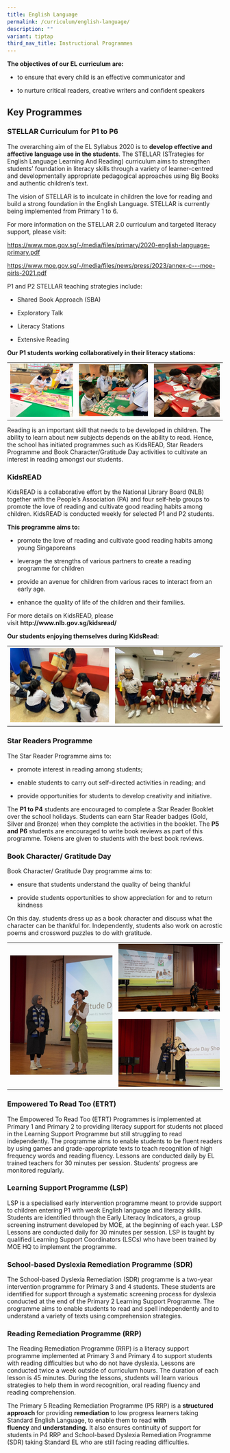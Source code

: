 ```yaml
---
title: English Language
permalink: /curriculum/english-language/
description: ""
variant: tiptap
third_nav_title: Instructional Programmes
---
```

<p><strong>The objectives of our EL curriculum are:</strong>
</p>
<ul data-tight="true" class="tight">
<li>
<p>to ensure that every child is an effective communicator and</p>
</li>
<li>
<p>to nurture critical readers, creative writers and confident speakers</p>
</li>
</ul>
<h2>Key Programmes</h2>
<h3>STELLAR Curriculum for P1 to P6</h3>
<p>The overarching aim of the EL Syllabus 2020 is to <strong>develop effective and affective language use in the students</strong>.
The STELLAR (STrategies for English Language Learning And Reading) curriculum
aims to strengthen students’ foundation in literacy skills through a variety
of learner-centred and developmentally appropriate pedagogical approaches
using Big Books and authentic children’s text.</p>
<p>The vision of STELLAR is to inculcate in children the love for reading
and build a strong foundation in the English Language. STELLAR is currently
being implemented from Primary 1 to 6.</p>
<p>For more information on the STELLAR 2.0 curriculum and targeted literacy
support, please visit:</p>
<p><a href="https://www.moe.gov.sg/-/media/files/primary/2020-english-language-primary.pdf" rel="noopener noreferrer nofollow" target="_blank">https://www.moe.gov.sg/-/media/files/primary/2020-english-language-primary.pdf</a>
</p>
<p><a href="https://www.moe.gov.sg/-/media/files/news/press/2023/annex-c---moe-pirls-2021.pdf" rel="noopener noreferrer nofollow" target="_blank">https://www.moe.gov.sg/-/media/files/news/press/2023/annex-c---moe-pirls-2021.pdf</a>
</p>
<p>P1 and P2 STELLAR teaching strategies include:</p>
<ul data-tight="true" class="tight">
<li>
<p>Shared Book Approach (SBA)</p>
</li>
<li>
<p>Exploratory Talk</p>
</li>
<li>
<p>Literacy Stations</p>
</li>
<li>
<p>Extensive Reading</p>
</li>
</ul>
<p><strong>Our P1 students working collaboratively in their literacy stations:</strong>
</p>
<table style="minWidth: 75px">
<colgroup>
<col>
<col>
<col>
</colgroup>
<tbody>
<tr>
<td rowspan="1" colspan="1">
<div class="isomer-image-wrapper">
<img style="width: 100%" height="auto" width="100%" alt="" src="/images/Picture1.jpg">
</div>
</td>
<td rowspan="1" colspan="1">
<div class="isomer-image-wrapper">
<img style="width: 100%" height="auto" width="100%" alt="" src="/images/Picture2.jpg">
</div>
</td>
<td rowspan="1" colspan="1">
<div class="isomer-image-wrapper">
<img style="width: 100%" height="auto" width="100%" alt="" src="/images/Picture3.jpg">
</div>
</td>
</tr>
</tbody>
</table>
<p></p>
<p>Reading is an important skill that needs to be developed in children.
The ability to learn about new subjects depends on the ability to read.
Hence, the school has initiated programmes such as KidsREAD, Star Readers
Programme and Book Character/Gratitude Day activities to cultivate an interest
in reading amongst our students.&nbsp;</p>
<h3>KidsREAD</h3>
<p>KidsREAD is a collaborative effort by the National Library Board (NLB)
together with the People’s Association (PA) and four self-help groups to
promote the love of reading and cultivate good reading habits among children.
KidsREAD is conducted weekly for selected P1 and P2 students.</p>
<p><strong>This programme aims to:</strong>
</p>
<ul data-tight="true" class="tight">
<li>
<p>promote the love of reading and cultivate good reading habits among young
Singaporeans</p>
</li>
<li>
<p>leverage the strengths of various partners to create a reading programme
for children</p>
</li>
<li>
<p>provide an avenue for children from various races to interact from an
early age.</p>
</li>
<li>
<p>enhance the quality of life of the children and their families.</p>
</li>
</ul>
<p>For more details on KidsREAD, please visit&nbsp;<strong><a rel="noopener noreferrer nofollow" target="_blank">http://www.nlb.gov.sg/kidsread/</a></strong>
</p>
<p></p>
<p><strong>Our students enjoying themselves during KidsRead:</strong>
</p>
<table style="minWidth: 50px">
<colgroup>
<col>
<col>
</colgroup>
<tbody>
<tr>
<td rowspan="1" colspan="1">
<div class="isomer-image-wrapper">
<img style="width: 100%" height="auto" width="100%" alt="" src="/images/Picture4.jpg">
</div>
</td>
<td rowspan="1" colspan="1">
<div class="isomer-image-wrapper">
<img style="width: 100%" height="auto" width="100%" alt="" src="/images/Picture5.jpg">
</div>
</td>
</tr>
</tbody>
</table>
<h3>Star Readers Programme</h3>
<p>The Star Reader Programme aims to:</p>
<ul data-tight="true" class="tight">
<li>
<p>promote interest in reading among students;</p>
</li>
<li>
<p>enable students to carry out self-directed activities in reading; and</p>
</li>
<li>
<p>provide opportunities for students to develop creativity and initiative.</p>
</li>
</ul>
<p>The&nbsp;<strong>P1 to P4</strong>&nbsp;students are encouraged to complete
a&nbsp;Star Reader Booklet over the school holidays. Students can earn
Star Reader badges (Gold, Silver and Bronze) when they complete the activities
in the booklet.&nbsp;The&nbsp;<strong>P5 and P6</strong>&nbsp;students
are encouraged to write book reviews as part of this programme.&nbsp;Tokens
are given to students with the best book reviews.</p>
<p></p>
<h3>Book Character/ Gratitude Day</h3>
<p>Book Character/ Gratitude Day programme aims to:</p>
<ul data-tight="true" class="tight">
<li>
<p>ensure that students understand the quality of being thankful</p>
</li>
<li>
<p>provide students opportunities to show appreciation for and to return
kindness</p>
</li>
</ul>
<p>On this day. students dress up as a book character and discuss what the
character can be thankful for. Independently, students also work on acrostic
poems and crossword puzzles to do with gratitude.</p>
<p></p>
<table style="minWidth: 50px">
<colgroup>
<col>
<col>
</colgroup>
<tbody>
<tr>
<td rowspan="1" colspan="1">
<div class="isomer-image-wrapper">
<img style="width: 100%" height="auto" width="100%" alt="" src="/images/Picture8.jpg">
</div>
</td>
<td rowspan="1" colspan="1">
<div class="isomer-image-wrapper">
<img style="width: 100%" height="auto" width="100%" alt="" src="/images/Picture6.jpg">
</div>
<p></p>
<div class="isomer-image-wrapper">
<img style="width: 100%" height="auto" width="100%" alt="" src="/images/Picture7.jpg">
</div>
</td>
</tr>
</tbody>
</table>
<p></p>
<h3>Empowered To Read Too (ETRT)</h3>
<p>The Empowered To Read Too (ETRT) Programmes is implemented at Primary
1 and Primary 2 to providing literacy support for students not placed in
the Learning Support Programme but still struggling to read independently.
The programme aims to enable students to be fluent readers by using games
and grade-appropriate texts to teach recognition of high frequency words
and reading fluency. Lessons are conducted daily by EL trained teachers
for 30 minutes per session. Students’ progress are monitored regularly.</p>
<p></p>
<h3>Learning Support Programme (LSP)</h3>
<p>LSP is a specialised early intervention programme meant to provide support
to children entering P1 with weak English language and literacy skills.
Students are identified through the Early Literacy Indicators, a group
screening instrument developed by MOE, at the beginning of each year. LSP
Lessons are conducted daily for 30 minutes per session. LSP is taught by
qualified Learning Support Coordinators (LSCs) who have been trained by
MOE HQ to implement the programme.</p>
<p></p>
<h3>School-based Dyslexia Remediation Programme (SDR)</h3>
<p>The School-based Dyslexia Remediation (SDR) programme is a two-year intervention
programme for Primary 3 and 4 students. These students are identified for
support through a systematic screening process for dyslexia conducted at
the end of the Primary 2 Learning Support Programme. The programme aims
to enable students to read and spell independently and to understand a
variety of texts using comprehension strategies.</p>
<p></p>
<h3>Reading Remediation Programme (RRP)</h3>
<p>The Reading Remediation Programme (RRP) is a literacy support programme
implemented at Primary 3 and Primary 4 to support students with reading
difficulties but who do not have dyslexia. Lessons are conducted twice
a week outside of curriculum hours. The duration of each lesson is 45 minutes.
During the lessons, students will learn various strategies to help them
in word recognition, oral reading fluency and reading comprehension.</p>
<p>The Primary 5 Reading Remediation Programme (P5 RRP) is a&nbsp;<strong>structured approach&nbsp;</strong>for
providing&nbsp;<strong>remediation </strong>to low progress learners taking
Standard English Language, to enable them to read&nbsp;<strong>with fluency&nbsp;</strong>and<strong>&nbsp;understanding.</strong>&nbsp;It
also ensures continuity of support for students in P4 RRP and School-based
Dyslexia Remediation Programme (SDR) taking Standard EL who are still facing
reading difficulties.</p>
<p></p>
<p></p>